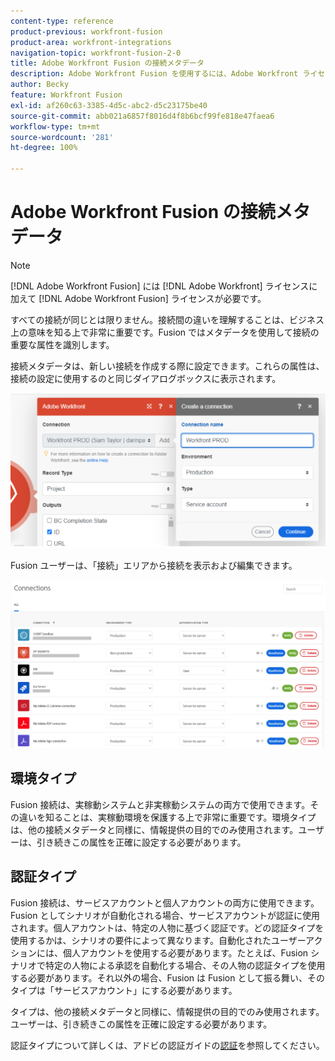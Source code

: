 ```yaml
---
content-type: reference
product-previous: workfront-fusion
product-area: workfront-integrations
navigation-topic: workfront-fusion-2-0
title: Adobe Workfront Fusion の接続メタデータ
description: Adobe Workfront Fusion を使用するには、Adobe Workfront ライセンスに加えて、Adobe Workfront Fusion ライセンスが必要です。
author: Becky
feature: Workfront Fusion
exl-id: af260c63-3385-4d5c-abc2-d5c23175be40
source-git-commit: abb021a6857f8016d4f8b6bcf99fe818e47faea6
workflow-type: tm+mt
source-wordcount: '281'
ht-degree: 100%

---
```


# Adobe Workfront Fusion の接続メタデータ

>[!NOTE]
>
>[!DNL Adobe Workfront Fusion] には [!DNL Adobe Workfront] ライセンスに加えて [!DNL Adobe Workfront Fusion] ライセンスが必要です。

すべての接続が同じとは限りません。接続間の違いを理解することは、ビジネス上の意味を知る上で非常に重要です。Fusion ではメタデータを使用して接続の重要な属性を識別します。

接続メタデータは、新しい接続を作成する際に設定できます。これらの属性は、接続の設定に使用するのと同じダイアログボックスに表示されます。

![接続メタデータ](assets/connection-metadata-setup.png)

Fusion ユーザーは、「接続」エリアから接続を表示および編集できます。

![「接続」エリアの接続メタデータ](assets/connections-area-metadata.png)

## 環境タイプ

Fusion 接続は、実稼動システムと非実稼動システムの両方で使用できます。その違いを知ることは、実稼動環境を保護する上で非常に重要です。環境タイプは、他の接続メタデータと同様に、情報提供の目的でのみ使用されます。ユーザーは、引き続きこの属性を正確に設定する必要があります。

## 認証タイプ

Fusion 接続は、サービスアカウントと個人アカウントの両方に使用できます。Fusion としてシナリオが自動化される場合、サービスアカウントが認証に使用されます。個人アカウントは、特定の人物に基づく認証です。どの認証タイプを使用するかは、シナリオの要件によって異なります。自動化されたユーザーアクションには、個人アカウントを使用する必要があります。たとえば、Fusion シナリオで特定の人物による承認を自動化する場合、その人物の認証タイプを使用する必要があります。それ以外の場合、Fusion は Fusion として振る舞い、そのタイプは「サービスアカウント」にする必要があります。

タイプは、他の接続メタデータと同様に、情報提供の目的でのみ使用されます。ユーザーは、引き続きこの属性を正確に設定する必要があります。

認証タイプについて詳しくは、アドビの認証ガイドの[認証](https://developer.adobe.com/developer-console/docs/guides/authentication/)を参照してください。
